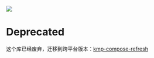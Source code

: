 [![](https://jitpack.io/v/zj565061763/compose-refresh.svg)](https://jitpack.io/#zj565061763/compose-refresh)

# Deprecated
这个库已经废弃，迁移到跨平台版本：[kmp-compose-refresh](https://github.com/zj565061763/kmp-compose-refresh)

